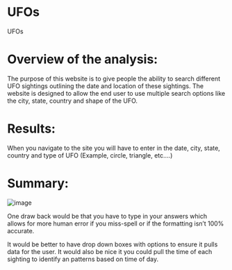 # UFOs

UFOs

# Overview of the analysis:

The purpose of this website is to give people the ability to search different UFO sightings outlining the date and location of these sightings. The website is designed to allow the end user to use multiple search options like the city, state, country and shape of the UFO.

# Results:

When you navigate to the site you will have to enter in the date, city, state, country and type of UFO (Example, circle, triangle, etc....)

# Summary:

![image](https://user-images.githubusercontent.com/101777677/174188820-5bf0b79b-328c-49f3-9e56-e50942b8720c.png)

One draw back would be that you have to type in your answers which allows for more human error if you miss-spell or if the formatting isn’t 100% accurate.

It would be better to have drop down boxes with options to ensure it pulls data for the user. It would also be nice it you could pull the time of each sighting to identify an patterns based on time of day.
